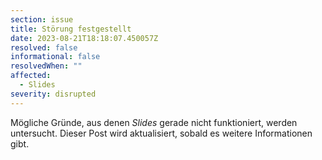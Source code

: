 ```yaml
---
section: issue
title: Störung festgestellt
date: 2023-08-21T18:18:07.450057Z
resolved: false
informational: false
resolvedWhen: ""
affected:
  - Slides
severity: disrupted
---
```

Mögliche Gründe, aus denen *Slides* gerade nicht funktioniert, werden untersucht. Dieser Post wird aktualisiert, sobald es weitere Informationen gibt.

        